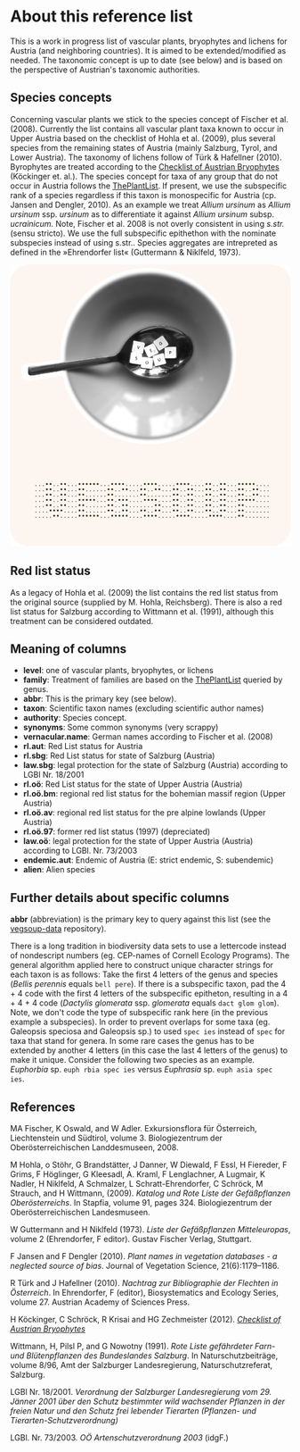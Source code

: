 About this reference list
=========================

This is a work in progress list of vascular plants, bryophytes and lichens for Austria (and neighboring countries).
It is aimed to be extended/modified as needed. The taxonomic concept is up to date (see below) and is based on the perspective of Austrian's taxonomic authorities.

Species concepts
----------------

Concerning vascular plants we stick to the species concept of Fischer et al. (2008).
Currently the list contains all vascular plant taxa known to occur in Upper Austria based on the checklist of Hohla et al. (2009), plus several species from the remaining states of Austria (mainly Salzburg, Tyrol, and Lower Austria).
The taxonomy of lichens follow of Türk & Hafellner (2010).
Byrophytes are treated according to the [Checklist of Austrian Bryophytes](http://131.130.59.133/projekte/moose/) (Köckinger et. al.).
The species concept for taxa of any group that do not occur in Austria follows the [ThePlantList](http://www.theplantlist.org).
If present, we use the subspecific rank of a species regardless if this taxon is monospecific for Austria (cp. Jansen and Dengler, 2010).
As an example we treat *Allium ursinum* as *Allium ursinum* ssp. *ursinum* as to differentiate it against *Allium ursinum* subsp. *ucrainicum*.
Note, Fischer et al. 2008 is not overly consistent in using *s.str.* (sensu stricto).
We use the full subspecific epithethon with the nominate subspecies instead of using s.str..
Species aggregates are intrepreted as defined in the »Ehrendorfer list« (Guttermann & Niklfeld, 1973).

![](README.png)

Red list status
---------------

As a legacy of Hohla et al. (2009) the list contains the red list status from the original source (supplied by M. Hohla, Reichsberg). There is also a red list status for Salzburg according to Wittmann et al. (1991), although this treatment can be considered outdated.

Meaning of columns
------------------

- **level**: one of vascular plants, bryophytes, or lichens
- **family**: Treatment of families are based on the [ThePlantList](http://www.theplantlist.org) queried by genus.
- **abbr**: This is the primary key (see below).
- **taxon**: Scientific taxon names (excluding scientific author names)
- **authority**: Species concept.
- **synonyms**: Some common synonyms (very scrappy)
- **vernacular.name**: German names according to Fischer et al. (2008)
- **rl.aut**: Red List status for Austria
- **rl.sbg**: Red List status for state of Salzburg (Austria)
- **law.sbg**: legal protection for the state of Salzburg (Austria) according to LGBl Nr. 18/2001
- **rl.oö**: Red List status for the state of Upper Austria (Austria)
- **rl.oö.bm**: regional red list status for the bohemian massif region (Upper Austria)
- **rl.oö.av**: regional red list status for the pre alpine lowlands (Upper Austria)
- **rl.oö.97**: former red list status (1997) (depreciated)
- **law.oö**: legal protection for the state of Upper Austria (Austria) according to LGBl. Nr. 73/2003
- **endemic.aut**: Endemic of Austria (E: strict endemic, S: subendemic)
- **alien**: Alien species

Further details about specific columns
--------------------------------------

**abbr** (abbreviation) is the primary key to query against this list (see the [vegsoup-data](https://github.com/kardinal-eros/vegsoup-data) repository).  

There is a long tradition in biodiversity data sets to use a lettercode instead of nondescript numbers (eg. CEP-names of Cornell Ecology Programs). The general algorithm applied here to construct unique character strings for each taxon is as follows: Take the first 4 letters of the genus and species (*Bellis perennis* equals `bell pere`). If there is a subspecific taxon, pad the 4 + 4 code with the first 4 letters of the subspecific epitheton, resulting in a 4 + 4 + 4 code (*Dactylis glomerata* ssp. *glomerata* equals `dact glom glom`). Note, we don't code the type of subspecific rank here (in the previous example a subspecies). In order to prevent overlaps for some taxa (eg. Galeopsis speciosa and Galeopsis sp.) to used `spec ies` instead of `spec` for taxa that stand for genera. In some rare cases the genus has to be extended by another 4 letters (in this case the last 4 letters of the genus) to make it unique. Consider the following two species as an example. *Euphorbia* sp. `euph rbia spec ies` versus *Euphrasia* sp. `euph asia spec ies`.

<!---
The codes used in column `law.sbg` (protection by law of the state of Salzburg) are as follows.

- **A**: Richtliniengeschützte Pflanzenarten im Land Salzburg
- **B**: Andere vollkommen geschützte Pflanzenarten im Land Salzburg
- **C**: Andere vollkommen geschützte Pflanzenarten im Bezirk Salzburg-Umgebung und in der Stadt Salzburg
- **D**: Teilweise geschützte Pflanzenarten in Salzburg
-->


References
----------

MA Fischer, K Oswald, and W Adler. Exkursionsflora für Österreich, Liechtenstein und Südtirol, volume 3. Biologiezentrum der Oberösterreichischen Landdesmuseen, 2008.

M Hohla, o Stöhr, G Brandstätter, J Danner, W Diewald, F Essl, H Fiereder, F Grims, F Höglinger, G Kleesadl, A. Kraml, F Lenglachner, A Lugmair, K Nadler, H Niklfeld, A Schmalzer, L Schratt-Ehrendorfer, C Schröck, M Strauch, and H Wittmann,  (2009). *Katalog und Rote Liste der Gefäßpflanzen Oberösterreichs*. In Stapfia, volume 91, pages 324. Biologiezentrum der Oberösterreichischen Landesmuseen.

W Guttermann and H Niklfeld (1973). *Liste der Gefäßpflanzen Mitteleuropas*, volume 2 (Ehrendorfer, F editor). Gustav Fischer Verlag, Stuttgart.

F Jansen and F Dengler (2010). *Plant names in vegetation databases - a neglected source of bias*. Journal of Vegetation Science, 21(6):1179–1186.

R Türk and J Hafellner (2010). *Nachtrag zur Bibliographie der Flechten in Österreich*. In Ehrendorfer, F (editor), Biosystematics and Ecology Series, volume 27. Austrian Academy of Sciences Press.

H Köckinger, C Schröck, R Krisai and HG Zechmeister (2012). [*Checklist of Austrian Bryophytes*](http://131.130.59.133/projekte/moose/)

Wittmann, H, Pilsl P, and G Nowotny (1991). *Rote Liste gefährdeter Farn- und Blütenpflanzen des Bundeslandes Salzburg*. In Naturschutzbeiträge, volume 8/96, Amt der Salzburger Landesregierung, Naturschutzreferat, Salzburg.

LGBl Nr. 18/2001. *Verordnung der Salzburger Landesregierung vom 29. Jänner 2001 über den Schutz bestimmter wild wachsender Pflanzen in der freien Natur und den Schutz frei lebender Tierarten (Pflanzen- und Tierarten-Schutzverordnung)*

LGBl. Nr. 73/2003. *OÖ Artenschutzverordnung 2003* (idgF.)